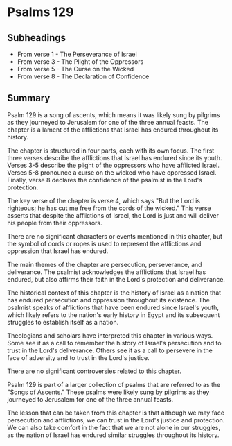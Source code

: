 # Psalms 129

## Subheadings

* From verse 1 - The Perseverance of Israel
* From verse 3 - The Plight of the Oppressors
* From verse 5 - The Curse on the Wicked
* From verse 8 - The Declaration of Confidence

## Summary

Psalm 129 is a song of ascents, which means it was likely sung by pilgrims as they journeyed to Jerusalem for one of the three annual feasts. The chapter is a lament of the afflictions that Israel has endured throughout its history. 

The chapter is structured in four parts, each with its own focus. The first three verses describe the afflictions that Israel has endured since its youth. Verses 3-5 describe the plight of the oppressors who have afflicted Israel. Verses 5-8 pronounce a curse on the wicked who have oppressed Israel. Finally, verse 8 declares the confidence of the psalmist in the Lord's protection. 

The key verse of the chapter is verse 4, which says "But the Lord is righteous; he has cut me free from the cords of the wicked." This verse asserts that despite the afflictions of Israel, the Lord is just and will deliver his people from their oppressors. 

There are no significant characters or events mentioned in this chapter, but the symbol of cords or ropes is used to represent the afflictions and oppression that Israel has endured. 

The main themes of the chapter are persecution, perseverance, and deliverance. The psalmist acknowledges the afflictions that Israel has endured, but also affirms their faith in the Lord's protection and deliverance. 

The historical context of this chapter is the history of Israel as a nation that has endured persecution and oppression throughout its existence. The psalmist speaks of afflictions that have been endured since Israel's youth, which likely refers to the nation's early history in Egypt and its subsequent struggles to establish itself as a nation. 

Theologians and scholars have interpreted this chapter in various ways. Some see it as a call to remember the history of Israel's persecution and to trust in the Lord's deliverance. Others see it as a call to persevere in the face of adversity and to trust in the Lord's justice. 

There are no significant controversies related to this chapter. 

Psalm 129 is part of a larger collection of psalms that are referred to as the "Songs of Ascents." These psalms were likely sung by pilgrims as they journeyed to Jerusalem for one of the three annual feasts. 

The lesson that can be taken from this chapter is that although we may face persecution and afflictions, we can trust in the Lord's justice and protection. We can also take comfort in the fact that we are not alone in our struggles, as the nation of Israel has endured similar struggles throughout its history.